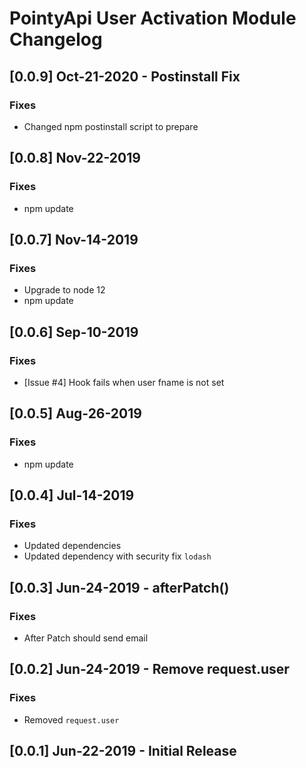 # PointyApi User Activation Module Changelog

## [0.0.9] Oct-21-2020 - Postinstall Fix

### Fixes
- Changed npm postinstall script to prepare

## [0.0.8] Nov-22-2019

### Fixes
- npm update

## [0.0.7] Nov-14-2019

### Fixes
- Upgrade to node 12
- npm update

## [0.0.6] Sep-10-2019

### Fixes
- [Issue #4] Hook fails when user fname is not set

## [0.0.5] Aug-26-2019

### Fixes
- npm update

## [0.0.4] Jul-14-2019

### Fixes
- Updated dependencies
- Updated dependency with security fix `lodash`

## [0.0.3] Jun-24-2019 - afterPatch()

### Fixes
- After Patch should send email

## [0.0.2] Jun-24-2019 - Remove request.user

### Fixes
- Removed `request.user`

## [0.0.1] Jun-22-2019 - Initial Release
